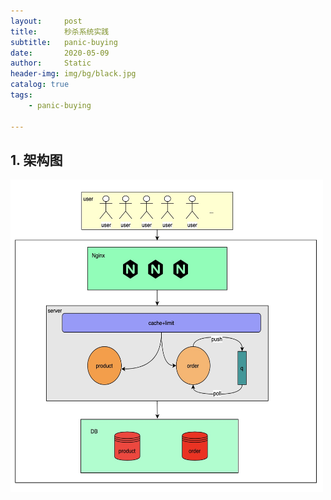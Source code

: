 ```yaml
---
layout:     post
title:      秒杀系统实践
subtitle:   panic-buying
date:       2020-05-09
author:     Static
header-img: img/bg/black.jpg
catalog: true
tags:
    - panic-buying
    
---
```

## 1. 架构图

<html>
    <img src="/img/panic-buying/framework.jpg" width="500" height="500" /> 
</html>